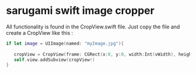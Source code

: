 # sarugami swift image cropper

All functionality is found in the CropView.swift file. Just copy the file and create a CropView like this :

```swift
if let image = UIImage(named: "myImage.jpg"){
            
   cropView = CropView(frame: CGRect(x:0, y:0, width:Int(vWidth), height:vHeight), image: image)
   self.view.addSubview(cropView!)
}
```
